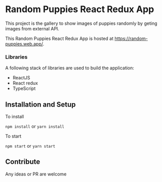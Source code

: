 # Random Puppies React Redux App

This project is the gallery to show images of puppies randomly by geting images from external API.

This Random Puppies React Redux App is hosted at https://random-puppies.web.app/.

### Libraries

A following stack of libraries are used to build the application:

- ReactJS
- React redux
- TypeScript

## Installation and Setup

To install

`npm install` or `yarn install`

To start

`npm start` or `yarn start`

## Contribute

Any ideas or PR are welcome
